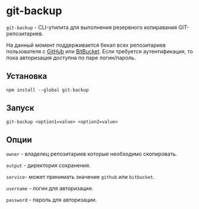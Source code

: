 # git-backup

```git-backup``` - CLI-утилита для выполнения резервного копиравания GIT-репозитариев.

На данный момент поддерживается бекап всех репозитариев пользователя с [GitHub](https://github.com/) или [BitBucket](https://bitbucket.com/). Если требуется аутентификация, то пока авторизация доступна по паре логин/пароль.

## Установка

```npm install --global git-backup```

## Запуск

```git-backup <option1=value> <option2=value>```

## Опции

```owner``` - владелец репозитариев которые необходимо скопировать.

```output``` - директория сохранения.

```service```- может принимать значение ```github``` или ```bitbucket```.

```username``` - логин для авторизации.

```password``` - пароль для авторизации.